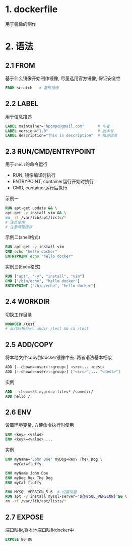 # 1. dockerfile

用于镜像的制作

# 2. 语法

## 2.1 FROM

基于什么镜像开始制作镜像, 尽量选用官方镜像, 保证安全性

```dockerfile
FROM scratch   # 基础镜像
```

## 2.2 LABEL

用于信息描述

```dockerfile
LABEL maintainer="hpcmpc@gmail.com"      # 作者
LABEL version="1.0"					     # 版本号
LABEL description="This is description"  # 描述信息
```

## 2.3 RUN/CMD/ENTRYPOINT

用于`shell`的命令运行

* RUN, 镜像编译时执行
* ENTRYPOINT, container运行开始时执行
* CMD, container运行后执行

示例一

```dockerfile
RUN apt-get update && \
apt-get -y install vim && \
rm -rf /var/lib/apt/lists/*
# 注意使用\
# 注意清理缓存
```

示例二(shell格式)

```dockerfile
RUN apt-get -y install vim
CMD echo "hello docker"
ENTRYPOINT echo "hello docker"
```

实例三(Exec格式)

```dockerfile
RUN ["apt", "-y", "install", "vim"]
CMD ["/bin/echo", "hello docker"]
ENTRYPOINT ["/bin/echo", "hello docker"]
```



## 2.4 WORKDIR

切换工作目录

```dockerfile
WORKDIR /test
# 此代码相当于: mkdir /test && cd /test
```

## 2.5 ADD/COPY

将本地文件copy到docker镜像中去. 两者语法基本相似

```bash
ADD [--chown=<user>:<group>] <src>... <dest>
ADD [--chown=<user>:<group>] ["<src>",... "<dest>"]
```

实例

```dockerfile
ADD --chown=55:mygroup files* /somedir/
ADD hello /
```

## 2.6 ENV

设置环境变量, 方便命令执行时使用

```dockerfile
ENV <key> <value>
ENV <key>=<value> ...
```

实例

```dockerfile
ENV myName="John Doe" myDog=Rex\ The\ Dog \
    myCat=fluffy

ENV myName John Doe
ENV myDog Rex The Dog
ENV myCat fluffy

ENV MYSQL_VERSION 5.6  # 设置常量
RUN apt -y install mysql-server="${MYSQL_VERSION}"&& \
rm -rf /var/lib/apt/lists/*
```

## 2.7 EXPOSE

端口映射,将本地端口映射docker中

```dockerfile
EXPOSE 80 80
```

